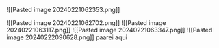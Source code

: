 
![[Pasted image 20240221062353.png]]

![[Pasted image 20240221062702.png]]
![[Pasted image 20240221063117.png]]
![[Pasted image 20240221063347.png]]
![[Pasted image 20240222090628.png]]
paarei aqui 
